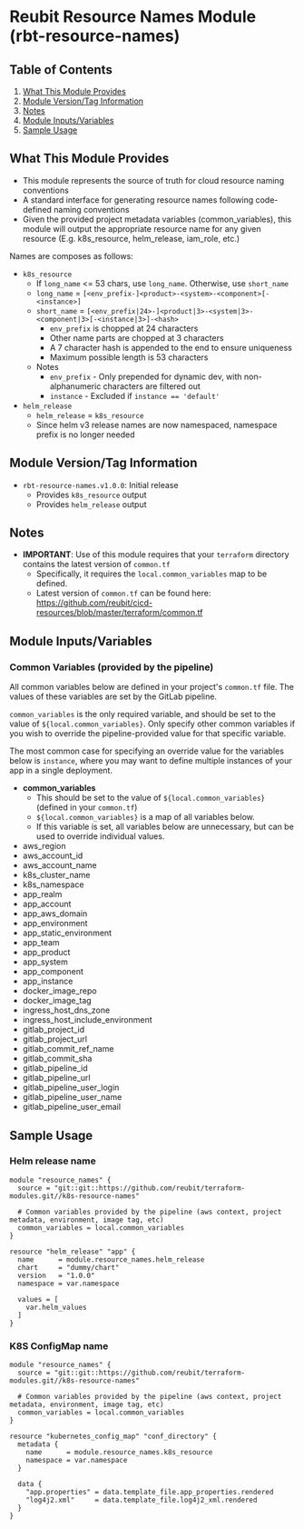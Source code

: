 # Reubit Resource Names Module (rbt-resource-names)

## Table of Contents

1. [What This Module Provides](#whatitprovides)
1. [Module Version/Tag Information](#version)
1. [Notes](#notes)
1. [Module Inputs/Variables](#variables)
1. [Sample Usage](#howto)

## What This Module Provides <a name="whatitprovides"></a>

- This module represents the source of truth for cloud resource naming conventions
- A standard interface for generating resource names following code-defined naming conventions
- Given the provided project metadata variables (common_variables), this module will output the appropriate resource name for any given resource (E.g. k8s_resource, helm_release, iam_role, etc.)

Names are composes as follows:

- `k8s_resource`
  - If `long_name` <= 53 chars, use `long_name`. Otherwise, use `short_name`
  - `long_name` = `[<env_prefix-]<product>-<system>-<component>[-<instance>]`
  - `short_name` = `[<env_prefix|24>-]<product|3>-<system|3>-<component|3>[-<instance|3>]-<hash>`
    - `env_prefix` is chopped at 24 characters
    - Other name parts are chopped at 3 characters
    - A 7 character hash is appended to the end to ensure uniqueness
    - Maximum possible length is 53 characters
  - Notes
    - `env_prefix` - Only prepended for dynamic dev, with non-alphanumeric characters are filtered out
    - `instance` - Excluded if `instance == 'default'`
- `helm_release`
  - `helm_release` = `k8s_resource`
  - Since helm v3 release names are now namespaced, namespace prefix is no longer needed

## Module Version/Tag Information <a name="version"></a>

- `rbt-resource-names.v1.0.0`: Initial release
  - Provides `k8s_resource` output
  - Provides `helm_release` output

## Notes <a name="notes"></a>

- **IMPORTANT**: Use of this module requires that your `terraform` directory contains the latest version of `common.tf`
  - Specifically, it requires the `local.common_variables` map to be defined.
  - Latest version of `common.tf` can be found here: <https://github.com/reubit/cicd-resources/blob/master/terraform/common.tf>

## Module Inputs/Variables <a name="variables"></a>

### Common Variables (provided by the pipeline)

All common variables below are defined in your project's `common.tf` file. The values of these variables are set by the GitLab pipeline.

`common_variables` is the only required variable, and should be set to the value of `${local.common_variables}`. Only specify other common variables if you wish to override the pipeline-provided value for that specific variable.

The most common case for specifying an override value for the variables below is `instance`, where you may want to define multiple instances of your app in a single deployment.

- **common_variables**
  - This should be set to the value of `${local.common_variables}` (defined in your `common.tf`)
  - `${local.common_variables}` is a map of all variables below.
  - If this variable is set, all variables below are unnecessary, but can be used to override individual values.
- aws_region
- aws_account_id
- aws_account_name
- k8s_cluster_name
- k8s_namespace
- app_realm
- app_account
- app_aws_domain
- app_environment
- app_static_environment
- app_team
- app_product
- app_system
- app_component
- app_instance
- docker_image_repo
- docker_image_tag
- ingress_host_dns_zone
- ingress_host_include_environment
- gitlab_project_id
- gitlab_project_url
- gitlab_commit_ref_name
- gitlab_commit_sha
- gitlab_pipeline_id
- gitlab_pipeline_url
- gitlab_pipeline_user_login
- gitlab_pipeline_user_name
- gitlab_pipeline_user_email

## Sample Usage <a name="howto"></a>

### Helm release name

```hcl
module "resource_names" {
  source = "git::git::https://github.com/reubit/terraform-modules.git//k8s-resource-names"

  # Common variables provided by the pipeline (aws context, project metadata, environment, image tag, etc)
  common_variables = local.common_variables
}

resource "helm_release" "app" {
  name      = module.resource_names.helm_release
  chart     = "dummy/chart"
  version   = "1.0.0"
  namespace = var.namespace

  values = [
    var.helm_values
  ]
}
```

### K8S ConfigMap name

```hcl
module "resource_names" {
  source = "git::git::https://github.com/reubit/terraform-modules.git//k8s-resource-names"

  # Common variables provided by the pipeline (aws context, project metadata, environment, image tag, etc)
  common_variables = local.common_variables
}

resource "kubernetes_config_map" "conf_directory" {
  metadata {
    name      = module.resource_names.k8s_resource
    namespace = var.namespace
  }

  data {
    "app.properties" = data.template_file.app_properties.rendered
    "log4j2.xml"     = data.template_file.log4j2_xml.rendered
  }
}

```
